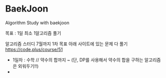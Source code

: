 # BaekJoon
Algorithm Study with baekjoon

목표 : 1일 최소 1알고리즘 풀기

알고리즘 스터디
7월까지 1차 목표 아래 사이트에 있는 문제 다 풀기
https://code.plus/course/51
- 1일차 : 수학 // 약수의 합까지 ~ (단, DP를 사용해서 약수의 합을 구하는 알고리즘은 외워두기!!)
-
